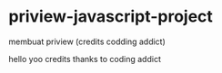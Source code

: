 # priview-javascript-project
membuat priview (credits codding addict)

hello yoo
credits thanks to coding addict
